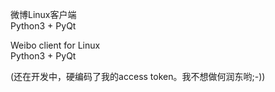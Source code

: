 微博Linux客户端  
Python3 + PyQt  

Weibo client for Linux  
Python3 + PyQt  

(还在开发中，硬编码了我的access token。我不想做何润东哟;-))
